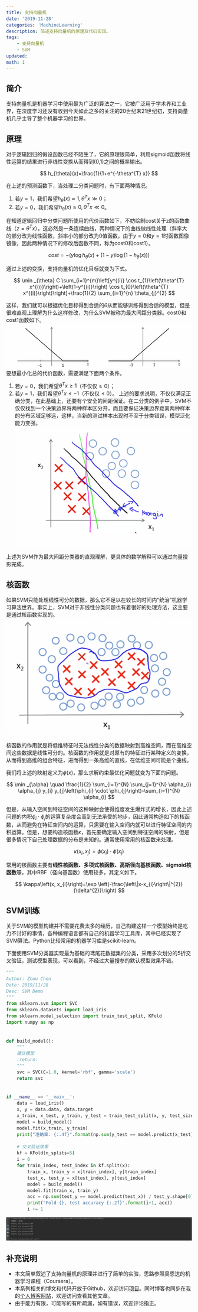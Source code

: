 ```yaml
---
title: 支持向量机
date: '2019-11-28'
categories: 'MachineLearning'
description: 简述支持向量机的原理及代码实现。
tags: 
    - 支持向量机
    - SVM
updated: 
math: 1
---
```



## 简介
支持向量机是机器学习中使用最为广泛的算法之一，它被广泛用于学术界和工业界，在深度学习还没有收到今天如此之多的关注的20世纪末21世纪初，支持向量机几乎主导了整个机器学习的世界。


## 原理
对于逻辑回归的假设函数已经不陌生了，它的原理很简单，利用sigmoid函数将线性运算的结果进行非线性变换从而得到(0,1)之间的概率输出。

$$
h_{\theta}(x)=\frac{1}{1+e^{-\theta^{T} x}}
$$

在上述的预测函数下，当处理二分类问题时，有下面两种情况。
1. 若$y=1$，我们希望$h_\theta(x) \approx 1, \theta^Tx \gg 0$；
2. 若$y=0$，我们希望$h_\theta(x) \approx 0, \theta^Tx \ll 0$。

在知道逻辑回归中分类问题所使用的代价函数如下，不妨绘制cost关于z的函数曲线（$z = \theta^Tx$），这必然是一条连续曲线，两种情况下的曲线做线性处理（斜率大的部分改为线性函数，斜率小的部分改为0值函数，由于$y=0$和$y=1$时函数图像镜像，因此两种情况下的修改后函数不同，称为cost0和cost1）。

$$
cost = -\left(y \log h_{\theta}(x)+(1-y) \log \left(1-h_{\theta}(x)\right)\right)
$$

通过上述的变换，支持向量机的优化目标就变为下式。

$$
\min _{\theta} C \sum_{i=1}^{m}\left[y^{(i)} \cos t_{1}\left(\theta^{T} x^{(i)}\right)+\left(1-y^{(i)}\right) \cos t_{0}\left(\theta^{T} x^{(i)}\right)\right]+\frac{1}{2} \sum_{i=1}^{n} \theta_{j}^{2}
$$

这样，我们就可以根据优化目标得到合适的$\theta$从而能够训练得到合适的模型，但是很难直观上理解为什么这样修改，为什么SVM被称为最大间距分类器。cost0和cost1函数如下。
![](/asset/2019-11-28/cost_new.png)
要想最小化总的代价函数，需要满足下面两个条件。
1. 若$y=0$，我们希望$\theta^Tx \geq 1$（不仅仅$\geq 0$）；
2. 若$y=1$，我们希望$\theta^Tx \leq -1$（不仅仅$\leq 0$）。
上述的要求说明，不仅仅满足正确分类，在此基础上，还要有个安全的间距保证。在二分类的例子中，SVM不仅仅找到一个决策边界将两种样本区分开，而且要保证决策边界距离两种样本的分布区域足够远，这样，当新的测试样本出现时不至于分类错误，模型泛化能力变强。
![](/asset/2019-11-28/large_margin.png)

上述为SVM作为最大间距分类器的直观理解，更具体的数学解释可以通过向量投影完成。


## 核函数
如果SVM只能处理线性可分的数据，那么它不足以在较长的时间内“统治”机器学习算法世界。事实上，SVM对于非线性分类问题也有着很好的处理方法，这主要是通过核函数实现的。
![](/asset/2019-11-28/non-linear.png)

核函数的作用就是将低维特征时无法线性分类的数据映射到高维空间，而在高维空间这些数据是线性可分的。核函数的作用就是对原有的特征进行某种定义的变换，从而得到高维的组合特征，进而得到一条高维的直线，在低维空间可能是个曲线。

我们将上述的映射定义为$\phi (x)$，那么求解约束最优化问题就变为下面的问题。

$$
\min _{\alpha} \quad \frac{1}{2} \sum_{i=1}^{N} \sum_{j=1}^{N} \alpha_{i} \alpha_{j} y_{i} y_{j}\left(\phi_{i} \cdot \phi_{j}\right)-\sum_{i=1}^{N} \alpha_{i}
$$

但是，从输入空间到特征空间的这种映射会使得维度发生爆炸式的增长，因此上述问题的内积$\phi_{i} \cdot \phi_{j}$的运算复杂度会高到无法承受的地步，因此通常构造如下的核函数，从而避免在特征空间内的运算，只需要在输入空间内就可以进行特征空间的内积运算。但是，想要构造核函数$\kappa$，首先要确定输入空间到特征空间的映射，但是很多情况下自己处理数据的分布是未知的。通常使用常用的核函数来处理。

$$
\kappa\left(x_{i}, x_{j}\right)=\phi\left(x_{i}\right) \cdot \phi\left(x_{j}\right)
$$

常用的核函数主要有**线性核函数、多项式核函数、高斯径向基核函数、sigmoid核函数**等，其中RBF（径向基函数）使用较多，其定义如下。

$$
\kappa\left(x, x_{i}\right)=\exp \left(-\frac{\left\|x-x_{i}\right\|^{2}}{\delta^{2}}\right)
$$


## SVM训练
关于SVM的模型构建并不需要花费太多的经历，自己构建这样一个模型始终是吃力不讨好的事情，各种编程语言都有自己的机器学习工具库，其中已经实现了SVM算法。Python比较常用的机器学习库是scikit-learn。

下面使用SVM分类器实现最为基础的鸢尾花数据集的分类，采用多次划分的5折交叉验证，测试模型表现，可以看到，不经过大量搜参的默认模型效果不错。
```python
"""
Author: Zhou Chen
Date: 2019/11/28
Desc: SVM Demo
"""
from sklearn.svm import SVC
from sklearn.datasets import load_iris
from sklearn.model_selection import train_test_split, KFold
import numpy as np


def build_model():
    """
    建立模型
    :return:
    """
    svc = SVC(C=1.0, kernel='rbf', gamma='scale')
    return svc


if __name__ == '__main__':
    data = load_iris()
    x, y = data.data, data.target
    x_train, x_test, y_train, y_test = train_test_split(x, y, test_size=0.2, random_state=2019)
    model = build_model()
    model.fit(x_train, y_train)
    print("准确率: {:.4f}".format(np.sum(y_test == model.predict(x_test)) / y_test.shape[0]))

    # 交叉验证效果
    kf = KFold(n_splits=5)
    i = 0
    for train_index, test_index in kf.split(x):
        train_x, train_y = x[train_index], y[train_index]
        test_x, test_y = x[test_index], y[test_index]
        model = build_model()
        model.fit(train_x, train_y)
        acc = np.sum(test_y == model.predict(test_x)) / test_y.shape[0]
        print("Fold {}, test accuracy {:.2f}".format(i+1, acc))
        i += 1
```

![](/asset/2019-11-28/ex.png)


## 补充说明
- 本文简单叙述了支持向量机的原理并进行了简单的实验，思路参照吴恩达的机器学习课程（Coursera）。
- 本系列相关的博文和代码开放于Github，欢迎访问[项目](https://github.com/luanshiyinyang/ML)。同时博客也同步在我的[个人博客网站](https://luanshiyinyang.github.io)，欢迎访问查看其他文章。
- 由于能力有限，可能写的有所疏漏，如有错误，欢迎评论指正。